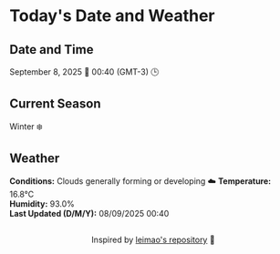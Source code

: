  # Today's Date and Weather
    
## Date and Time
September 8, 2025 📅
00:40 (GMT-3) 🕒

## Current Season
Winter ❄️
## Weather 
**Conditions:** Clouds generally forming or developing ☁️
**Temperature:** 16.8°C  
**Humidity:** 93.0%  
**Last Updated (D/M/Y):** 08/09/2025 00:40
##
<div align="center">Inspired by <a href="https://github.com/leimao/What-Is-The-Date-Today">leimao's repository</a> 🌱</div>
